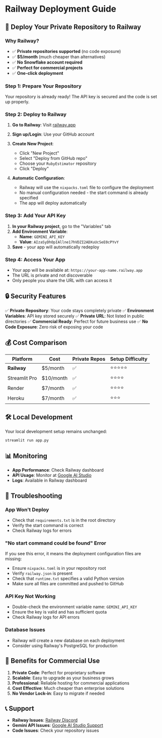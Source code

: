 # Railway Deployment Guide

## 🚀 Deploy Your Private Repository to Railway

### Why Railway?

- ✅ **Private repositories supported** (no code exposure)
- ✅ **$5/month** (much cheaper than alternatives)
- ✅ **No Snowflake account required**
- ✅ **Perfect for commercial projects**
- ✅ **One-click deployment**

### Step 1: Prepare Your Repository

Your repository is already ready! The API key is secured and the code is set up properly.

### Step 2: Deploy to Railway

1. **Go to Railway**: Visit [railway.app](https://railway.app)
2. **Sign up/Login**: Use your GitHub account
3. **Create New Project**:

   - Click "New Project"
   - Select "Deploy from GitHub repo"
   - Choose your `RubyEstimator` repository
   - Click "Deploy"

4. **Automatic Configuration**:
   - Railway will use the `nixpacks.toml` file to configure the deployment
   - No manual configuration needed - the start command is already specified
   - The app will deploy automatically

### Step 3: Add Your API Key

1. **In your Railway project**, go to the "Variables" tab
2. **Add Environment Variable**:
   - **Name**: `GEMINI_API_KEY`
   - **Value**: `AIzaSyDhOpIAllne17hVDZI2ADXuUcSeE0cPYvY`
3. **Save** - your app will automatically redeploy

### Step 4: Access Your App

- Your app will be available at: `https://your-app-name.railway.app`
- The URL is private and not discoverable
- Only people you share the URL with can access it

## 🔒 Security Features

✅ **Private Repository**: Your code stays completely private
✅ **Environment Variables**: API key stored securely
✅ **Private URL**: Not listed in public directories
✅ **Commercial Ready**: Perfect for future business use
✅ **No Code Exposure**: Zero risk of exposing your code

## 💰 Cost Comparison

| Platform      | Cost      | Private Repos | Setup Difficulty |
| ------------- | --------- | ------------- | ---------------- |
| **Railway**   | $5/month  | ✅            | ⭐⭐⭐⭐⭐       |
| Streamlit Pro | $10/month | ✅            | ⭐⭐⭐⭐         |
| Render        | $7/month  | ✅            | ⭐⭐⭐⭐         |
| Heroku        | $7/month  | ✅            | ⭐⭐⭐           |

## 🛠️ Local Development

Your local development setup remains unchanged:

```bash
streamlit run app.py
```

## 📊 Monitoring

- **App Performance**: Check Railway dashboard
- **API Usage**: Monitor at [Google AI Studio](https://aistudio.google.com/app/apikey)
- **Logs**: Available in Railway dashboard

## 🔧 Troubleshooting

### App Won't Deploy

- Check that `requirements.txt` is in the root directory
- Verify the start command is correct
- Check Railway logs for errors

### "No start command could be found" Error

If you see this error, it means the deployment configuration files are missing:

- Ensure `nixpacks.toml` is in your repository root
- Verify `railway.json` is present
- Check that `runtime.txt` specifies a valid Python version
- Make sure all files are committed and pushed to GitHub

### API Key Not Working

- Double-check the environment variable name: `GEMINI_API_KEY`
- Ensure the key is valid and has sufficient quota
- Check Railway logs for API errors

### Database Issues

- Railway will create a new database on each deployment
- Consider using Railway's PostgreSQL for production

## 🎯 Benefits for Commercial Use

1. **Private Code**: Perfect for proprietary software
2. **Scalable**: Easy to upgrade as your business grows
3. **Professional**: Reliable hosting for commercial applications
4. **Cost Effective**: Much cheaper than enterprise solutions
5. **No Vendor Lock-in**: Easy to migrate if needed

## 📞 Support

- **Railway Issues**: [Railway Discord](https://discord.gg/railway)
- **Gemini API Issues**: [Google AI Studio Support](https://ai.google.dev/support)
- **Code Issues**: Check your repository issues
